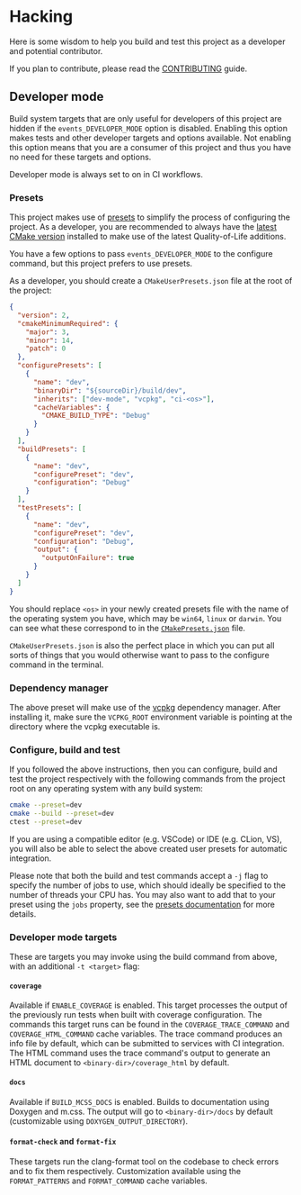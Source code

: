 # Hacking

Here is some wisdom to help you build and test this project as a developer and potential contributor.

If you plan to contribute, please read the [CONTRIBUTING](CONTRIBUTING.md) guide.

## Developer mode

Build system targets that are only useful for developers of this project are hidden if the `events_DEVELOPER_MODE`
option is disabled. Enabling this option makes tests and other developer targets and options available. Not enabling
this option means that you are a consumer of this project and thus you have no need for these targets and options.

Developer mode is always set to on in CI workflows.

### Presets

This project makes use of [presets][1] to simplify the process of configuring the project. As a developer, you are
recommended to always have the [latest CMake version][2] installed to make use of the latest Quality-of-Life additions.

You have a few options to pass `events_DEVELOPER_MODE` to the configure command, but this project prefers to use
presets.

As a developer, you should create a `CMakeUserPresets.json` file at the root of the project:

```json
{
  "version": 2,
  "cmakeMinimumRequired": {
    "major": 3,
    "minor": 14,
    "patch": 0
  },
  "configurePresets": [
    {
      "name": "dev",
      "binaryDir": "${sourceDir}/build/dev",
      "inherits": ["dev-mode", "vcpkg", "ci-<os>"],
      "cacheVariables": {
        "CMAKE_BUILD_TYPE": "Debug"
      }
    }
  ],
  "buildPresets": [
    {
      "name": "dev",
      "configurePreset": "dev",
      "configuration": "Debug"
    }
  ],
  "testPresets": [
    {
      "name": "dev",
      "configurePreset": "dev",
      "configuration": "Debug",
      "output": {
        "outputOnFailure": true
      }
    }
  ]
}
```

You should replace `<os>` in your newly created presets file with the name of the operating system you have, which may
be `win64`, `linux` or `darwin`. You can see what these correspond to in the [`CMakePresets.json`](CMakePresets.json)
file.

`CMakeUserPresets.json` is also the perfect place in which you can put all sorts of things that you would otherwise want
to pass to the configure command in the terminal.

### Dependency manager

The above preset will make use of the [vcpkg][vcpkg] dependency manager. After installing it, make sure the `VCPKG_ROOT`
environment variable is pointing at the directory where the vcpkg executable is.

[vcpkg]: https://github.com/microsoft/vcpkg

### Configure, build and test

If you followed the above instructions, then you can configure, build and test the project respectively with the
following commands from the project root on any operating system with any build system:

```sh
cmake --preset=dev
cmake --build --preset=dev
ctest --preset=dev
```

If you are using a compatible editor (e.g. VSCode) or IDE (e.g. CLion, VS), you will also be able to select the above
created user presets for automatic integration.

Please note that both the build and test commands accept a `-j` flag to specify the number of jobs to use, which should
ideally be specified to the number of threads your CPU has. You may also want to add that to your preset using the
`jobs` property, see the [presets documentation][1] for more details.

### Developer mode targets

These are targets you may invoke using the build command from above, with an additional `-t <target>` flag:

#### `coverage`

Available if `ENABLE_COVERAGE` is enabled. This target processes the output of the previously run tests when built with
coverage configuration. The commands this target runs can be found in the `COVERAGE_TRACE_COMMAND` and
`COVERAGE_HTML_COMMAND` cache variables. The trace command produces an info file by default, which can be submitted to
services with CI integration. The HTML command uses the trace command's output to generate an HTML document to
`<binary-dir>/coverage_html` by default.

#### `docs`

Available if `BUILD_MCSS_DOCS` is enabled. Builds to documentation using Doxygen and m.css. The output will go to
`<binary-dir>/docs` by default (customizable using `DOXYGEN_OUTPUT_DIRECTORY`).

#### `format-check` and `format-fix`

These targets run the clang-format tool on the codebase to check errors and to fix them respectively. Customization
available using the `FORMAT_PATTERNS` and `FORMAT_COMMAND` cache variables.

[1]: https://cmake.org/cmake/help/latest/manual/cmake-presets.7.html
[2]: https://cmake.org/download/
